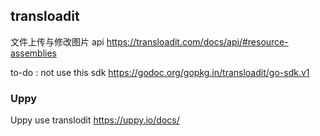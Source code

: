 ## transloadit
文件上传与修改图片 api
https://transloadit.com/docs/api/#resource-assemblies

to-do : not use this sdk https://godoc.org/gopkg.in/transloadit/go-sdk.v1

### Uppy
Uppy use translodit 
https://uppy.io/docs/

